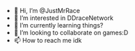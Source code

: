 - 👋 Hi, I’m @JustMrRace
- 👀 I’m interested in DDraceNetwork
- 🌱 I’m currently learning things?
- 💞️ I’m looking to collaborate on games:D
- 📫 How to reach me idk

<!---
JustMrRace/JustMrRace is a ✨ special ✨ repository because its `README.md` (this file) appears on your GitHub profile.
You can click the Preview link to take a look at your changes.
--->
